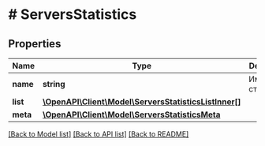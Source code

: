 # # ServersStatistics

## Properties

Name | Type | Description | Notes
------------ | ------------- | ------------- | -------------
**name** | **string** | Имя статистики. | [optional]
**list** | [**\OpenAPI\Client\Model\ServersStatisticsListInner[]**](ServersStatisticsListInner.md) |  | [optional]
**meta** | [**\OpenAPI\Client\Model\ServersStatisticsMeta**](ServersStatisticsMeta.md) |  | [optional]

[[Back to Model list]](../../README.md#models) [[Back to API list]](../../README.md#endpoints) [[Back to README]](../../README.md)

